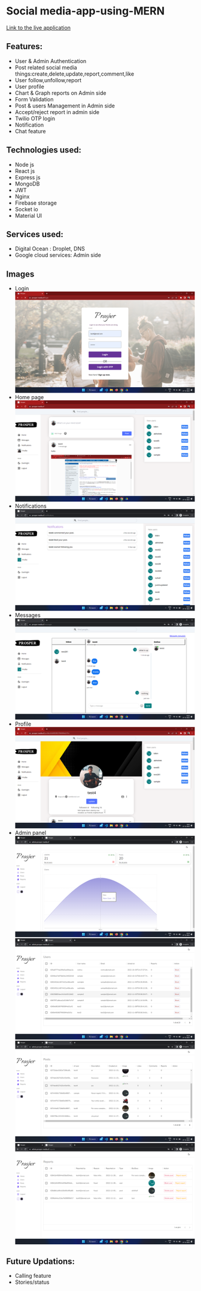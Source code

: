 # Social media-app-using-MERN
[Link to the live application](https://www.prosper-media.cf/)
## Features:
* User & Admin Authentication
* Post related social media things:create,delete,update,report,comment,like
* User follow,unfollow,report
* User profile
* Chart & Graph reports on Admin side
* Form Validation
* Post & users Management in Admin side
* Accept/reject report in admin side
* Twilio OTP login
* Notification
* Chat feature

## Technologies used:
* Node js
* React js
* Express js
* MongoDB
* JWT
* Nginx
* Firebase storage
* Socket io
* Material UI

## Services used:
* Digital Ocean : Droplet, DNS
* Google cloud services: Admin side

## Images
* Login
![alt text](https://github.com/Vishnu-s-cs/Mern-social-media-application-prosper-/blob/a355e5727fbbbb340bbc0455d98b90ebc2f9e58d/prosper%20sc/Login.png)
* Home page
![alt text](https://github.com/Vishnu-s-cs/Mern-social-media-application-prosper-/blob/a355e5727fbbbb340bbc0455d98b90ebc2f9e58d/prosper%20sc/Home%20page.png)
* Notifications
![alt text](https://github.com/Vishnu-s-cs/Mern-social-media-application-prosper-/blob/a355e5727fbbbb340bbc0455d98b90ebc2f9e58d/prosper%20sc/Notifications.png)
* Messages
![alt text](https://github.com/Vishnu-s-cs/Mern-social-media-application-prosper-/blob/a355e5727fbbbb340bbc0455d98b90ebc2f9e58d/prosper%20sc/Messages.png)
* Profile
![alt text](https://github.com/Vishnu-s-cs/Mern-social-media-application-prosper-/blob/a355e5727fbbbb340bbc0455d98b90ebc2f9e58d/prosper%20sc/Profile.png)
* Admin panel
![alt text](https://github.com/Vishnu-s-cs/Mern-social-media-application-prosper-/blob/a355e5727fbbbb340bbc0455d98b90ebc2f9e58d/prosper%20sc/Admin%20dashboard.png)
![alt text](https://github.com/Vishnu-s-cs/Mern-social-media-application-prosper-/blob/a355e5727fbbbb340bbc0455d98b90ebc2f9e58d/prosper%20sc/users.png)
![alt text](https://github.com/Vishnu-s-cs/Mern-social-media-application-prosper-/blob/a355e5727fbbbb340bbc0455d98b90ebc2f9e58d/prosper%20sc/posts.png)
![alt text](https://github.com/Vishnu-s-cs/Mern-social-media-application-prosper-/blob/a355e5727fbbbb340bbc0455d98b90ebc2f9e58d/prosper%20sc/report.png)
## Future Updations:

* Calling feature
* Stories/status
